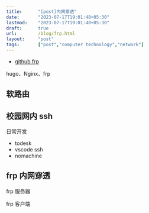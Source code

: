 ```yaml
---
title:      "[post]内网穿透"
date:       "2023-07-17T19:01:48+05:30"
lastmod:    "2023-07-17T19:01:48+05:30"
draft:      true
url:        /blog/frp.html
layout:     "post"
tags:       ["post","computer technology","network"]
---
```


- [github frp](https://github.com/fatedier/frp)

hugo、Nginx、frp


## 软路由


## 校园网内 ssh

日常开发
- todesk
- vscode ssh
- nomachine

## frp 内网穿透

frp 服务器

frp 客户端


## 



